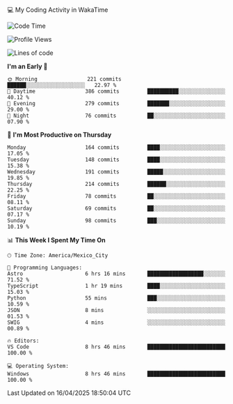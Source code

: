 💻 My Coding Activity in WakaTime
<!--START_SECTION:waka-->
![Code Time](http://img.shields.io/badge/Code%20Time-346%20hrs%2047%20mins-blue)

![Profile Views](http://img.shields.io/badge/Profile%20Views-0-blue)

![Lines of code](https://img.shields.io/badge/From%20Hello%20World%20I%27ve%20Written-1.9%20million%20lines%20of%20code-blue)

**I'm an Early 🐤** 

```text
🌞 Morning                221 commits         ██████░░░░░░░░░░░░░░░░░░░   22.97 % 
🌆 Daytime                386 commits         ██████████░░░░░░░░░░░░░░░   40.12 % 
🌃 Evening                279 commits         ███████░░░░░░░░░░░░░░░░░░   29.00 % 
🌙 Night                  76 commits          ██░░░░░░░░░░░░░░░░░░░░░░░   07.90 % 
```
📅 **I'm Most Productive on Thursday** 

```text
Monday                   164 commits         ████░░░░░░░░░░░░░░░░░░░░░   17.05 % 
Tuesday                  148 commits         ████░░░░░░░░░░░░░░░░░░░░░   15.38 % 
Wednesday                191 commits         █████░░░░░░░░░░░░░░░░░░░░   19.85 % 
Thursday                 214 commits         ██████░░░░░░░░░░░░░░░░░░░   22.25 % 
Friday                   78 commits          ██░░░░░░░░░░░░░░░░░░░░░░░   08.11 % 
Saturday                 69 commits          ██░░░░░░░░░░░░░░░░░░░░░░░   07.17 % 
Sunday                   98 commits          ███░░░░░░░░░░░░░░░░░░░░░░   10.19 % 
```


📊 **This Week I Spent My Time On** 

```text
🕑︎ Time Zone: America/Mexico_City

💬 Programming Languages: 
Astro                    6 hrs 16 mins       ██████████████████░░░░░░░   71.52 % 
TypeScript               1 hr 19 mins        ████░░░░░░░░░░░░░░░░░░░░░   15.03 % 
Python                   55 mins             ███░░░░░░░░░░░░░░░░░░░░░░   10.59 % 
JSON                     8 mins              ░░░░░░░░░░░░░░░░░░░░░░░░░   01.53 % 
SWIG                     4 mins              ░░░░░░░░░░░░░░░░░░░░░░░░░   00.89 % 

🔥 Editors: 
VS Code                  8 hrs 46 mins       █████████████████████████   100.00 % 

💻 Operating System: 
Windows                  8 hrs 46 mins       █████████████████████████   100.00 % 
```


 Last Updated on 16/04/2025 18:50:04 UTC
<!--END_SECTION:waka-->
